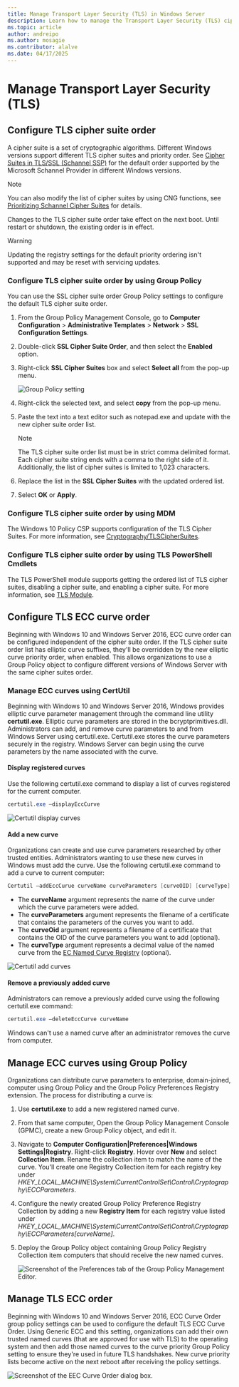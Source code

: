 ```yaml
---
title: Manage Transport Layer Security (TLS) in Windows Server
description: Learn how to manage the Transport Layer Security (TLS) cipher suite order in Windows Server.
ms.topic: article
author: andreipo
ms.author: mosagie
ms.contributor: alalve 
ms.date: 04/17/2025
---
```


# Manage Transport Layer Security (TLS)

## Configure TLS cipher suite order

A cipher suite is a set of cryptographic algorithms. Different Windows versions support different TLS cipher suites and priority order. See [Cipher Suites in TLS/SSL (Schannel SSP)](/windows/win32/secauthn/cipher-suites-in-schannel) for the default order supported by the Microsoft Schannel Provider in different Windows versions.

> [!NOTE]
> You can also modify the list of cipher suites by using CNG functions, see [Prioritizing Schannel Cipher Suites](/windows/win32/secauthn/prioritizing-schannel-cipher-suites) for details.

Changes to the TLS cipher suite order take effect on the next boot. Until restart or shutdown, the existing order is in effect.

> [!WARNING]
> Updating the registry settings for the default priority ordering isn't supported and may be reset with servicing updates.

### Configure TLS cipher suite order by using Group Policy

You can use the SSL cipher suite order Group Policy settings to configure the default TLS cipher suite order.

1. From the Group Policy Management Console, go to **Computer Configuration** > **Administrative Templates** > **Network** > **SSL Configuration Settings**.
1. Double-click **SSL Cipher Suite Order**, and then select the **Enabled** option.
1. Right-click **SSL Cipher Suites** box and select **Select all** from the pop-up menu.

   ![Group Policy setting](../media/Transport-Layer-Security-protocol/ssl-cipher-suite-order-gp-setting.png)

1. Right-click the selected text, and select **copy** from the pop-up menu.
1. Paste the text into a text editor such as notepad.exe and update with the new cipher suite order list.

   > [!NOTE]
   > The TLS cipher suite order list must be in strict comma delimited format. Each cipher suite string ends with a comma to the right side of it. Additionally, the list of cipher suites is limited to 1,023 characters.

1. Replace the list in the **SSL Cipher Suites** with the updated ordered list.
1. Select **OK** or **Apply**.

### Configure TLS cipher suite order by using MDM

The Windows 10 Policy CSP supports configuration of the TLS Cipher Suites. For more information, see [Cryptography/TLSCipherSuites](/windows/client-management/mdm/policy-csp-cryptography#cryptography-tlsciphersuites).

### Configure TLS cipher suite order by using TLS PowerShell Cmdlets

The TLS PowerShell module supports getting the ordered list of TLS cipher suites, disabling a cipher suite, and enabling a cipher suite. For more information, see [TLS Module](/powershell/module/tls/).

## Configure TLS ECC curve order

Beginning with Windows 10 and Windows Server 2016, ECC curve order can be configured independent of the cipher suite order. If the TLS cipher suite order list has elliptic curve suffixes, they'll be overridden by the new elliptic curve priority order, when enabled. This allows organizations to use a Group Policy object to configure different versions of Windows Server with the same cipher suites order.

### Manage ECC curves using CertUtil

Beginning with Windows 10 and Windows Server 2016, Windows provides elliptic curve parameter management through the command line utility **certutil.exe**. Elliptic curve parameters are stored in the bcryptprimitives.dll. Administrators can add, and remove curve parameters to and from Windows Server using certutil.exe. Certutil.exe stores the curve parameters securely in the registry.
Windows Server can begin using the curve parameters by the name associated with the curve.

#### Display registered curves

Use the following certutil.exe command to display a list of curves registered for the current computer.

```powershell
certutil.exe –displayEccCurve
```

![Certutil display curves](../media/Transport-Layer-Security-protocol/certutil-display-curves.png)

#### Add a new curve

Organizations can create and use curve parameters researched by other trusted entities. Administrators wanting to use these new curves in Windows must add the curve. Use the following certutil.exe command to add a curve to current computer:

```powershell
Certutil —addEccCurue curveName curveParameters [curveOID] [curveType]
```

- The **curveName** argument represents the name of the curve under which the curve parameters were added.
- The **curveParameters** argument represents the filename of a certificate that contains the parameters of the curves you want to add.
- The **curveOid** argument represents a filename of a certificate that contains the OID of the curve parameters you want to add (optional).
- The **curveType** argument represents a decimal value of the named curve from the [EC Named Curve Registry](https://www.iana.org/assignments/tls-parameters/tls-parameters.xhtml#tls-parameters-8) (optional).

![Certutil add curves](../media/Transport-Layer-Security-protocol/certutil-add-curves.png)

#### Remove a previously added curve

Administrators can remove a previously added curve using the following certutil.exe command:

```powershell
certutil.exe –deleteEccCurve curveName
```

Windows can't use a named curve after an administrator removes the curve from computer.

## Manage ECC curves using Group Policy

Organizations can distribute curve parameters to enterprise, domain-joined, computer using Group Policy and the Group Policy Preferences Registry extension. The process for distributing a curve is:

1. Use **certutil.exe** to add a new registered named curve.
1. From that same computer, Open the Group Policy Management Console (GPMC), create a new Group Policy object, and edit it.
1. Navigate to **Computer Configuration|Preferences|Windows Settings|Registry**. Right-click **Registry**. Hover over **New** and select **Collection Item**. Rename the collection item to match the name of the curve. You'll create one Registry Collection item for each registry key under *HKEY_LOCAL_MACHINE\System\CurrentControlSet\Control\Cryptography\ECCParameters*.
1. Configure the newly created Group Policy Preference Registry Collection by adding a new **Registry Item** for each registry value listed under *HKEY_LOCAL_MACHINE\System\CurrentControlSet\Control\Cryptography\ECCParameters\[curveName]*.
1. Deploy the Group Policy object containing Group Policy Registry Collection item computers that should receive the new named curves.

    ![Screenshot of the Preferences tab of the Group Policy Management Editor.](../media/Transport-Layer-Security-protocol/gpp-distribute-curves.png)

## Manage TLS ECC order

Beginning with Windows 10 and Windows Server 2016, ECC Curve Order group policy settings can be used to configure the default TLS ECC Curve Order.
Using Generic ECC and this setting, organizations can add their own trusted named curves (that are approved for use with TLS) to the operating system and then add those named curves to the curve priority Group Policy setting to ensure they're used in future TLS handshakes.
New curve priority lists become active on the next reboot after receiving the policy settings.

![Screenshot of the EEC Curve Order dialog box.](../media/Transport-Layer-Security-protocol/gp-managing-tls-curve-priority-order.png)
